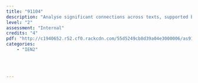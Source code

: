 ```yaml
---
title: "91104"
description: "Analyse significant connections across texts, supported by evidence"
level: "2"
assessment: "Internal"
credits: "4"
pdf: "http://c1940652.r52.cf0.rackcdn.com/55d5249cb8d39a04e3000006/as91104.pdf"
categories:
    - "IEN2"
    
    
    
    
---
```

